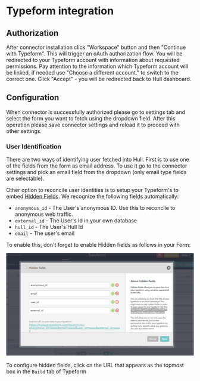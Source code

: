 # Typeform integration

## Authorization

After connector installation click "Workspace" button and then "Continue with Typeform".
This will trigger an oAuth authorization flow. You will be redirected to your Typeform
account with information about requested permissions. Pay attention to the information
which Typeform account will be linked, if needed use "Choose a different account." to switch
to the correct one.
Click "Accept" - you will be redirected back to Hull dashboard.

## Configuration

When connector is successfully authorized please go to settings tab and select
the form you want to fetch using the dropdown field.
After this operation please save connector settings and reload it to proceed with other settings.

### User Identification

There are two ways of identifying user fetched into Hull.
First is to use one of the fields from the form as email address.
To use it go to the connector settings and pick an email field from the dropdown (only email type fields are selectable).

Other option to reconcile user identities is to setup your Typeform's to embed [Hidden Fields](https://www.typeform.com/help/hidden-fields/). We recognize the following fields automatically:

- `anonymous_id` - The User's anonymous ID. Use this to reconcile to anonymous web traffic.
- `external_id` - The User's Id in your own database
- `hull_id` - The User's Hull Id
- `email` - The user's email

To enable this, don't forget to enable Hidden fields as follows in your Form:

![Hidden Fields Setup](./typeform.png)

To configure hidden fields, click on the URL that appears as the topmost box in the `Build` tab of Typeform
